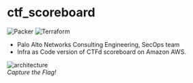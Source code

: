 # ctf_scoreboard

![Packer](https://github.com/PaloAltoNetworks/ctf_scoreboard/workflows/Packer/badge.svg)
![Terraform](https://github.com/PaloAltoNetworks/ctf_scoreboard/workflows/Terraform%20GitHub%20Actions/badge.svg)

- Palo Alto Networks Consulting Engineering, SecOps team
- Infra as Code version of CTFd scoreboard on Amazon AWS.

![architecture](https://github.com/PaloAltoNetworks/ctf_scoreboard/blob/master/docs/images/secops_ctf_scoreboard_topology.jpg)<br>*Capture the Flag!*
